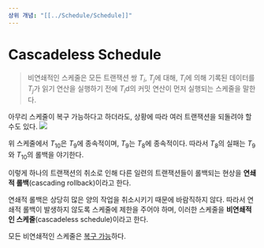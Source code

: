 ```yaml
---
상위 개념: "[[../Schedule/Schedule]]"
---
```

# Cascadeless Schedule

> 비연쇄적인 스케줄은 모든 트랜잭션 쌍 $T_i$, $T_j$에 대해, $T_i$에 의해 기록된 데이터를 $T_j$가 읽기 연산을 실행하기 전에 $T_i$d의 커밋 연산이 먼저 실행되는 스케줄을 말한다.

아무리 스케줄이 복구 가능하다고 하더라도, 상황에 따라 여러 트랜잭션을 되돌려야 할 수도 있다.
![](https://i.imgur.com/sLXXDq7.png)

위 스케줄에서 $T_{10}$은 $T_9$에 종속적이며, $T_9$는 $T_8$에 종속적이다. 따라서 $T_8$의 실패는 $T_9$와 $T_{10}$의 롤백을 야기한다.

이렇게 하나의 트랜잭션의 취소로 인해 다른 일련의 트랜잭션들이 롤백되는 현상을 **연쇄적 롤백**(cascading rollback)이라고 한다.

연쇄적 롤백은 상당히 많은 양의 작업을 취소시키기 때문에 바람직하지 않다. 따라서 연쇄적 롤백이 발생하지 않도록 스케줄에 제한을 주어야 하며, 이러한 스케줄을 **비연쇄적인 스케줄**(cascadeless schedule)이라고 한다.

모든 비연쇄적인 스케줄은 [복구 가능](../Schedule/Recoverable%20Schedule.md)하다.
